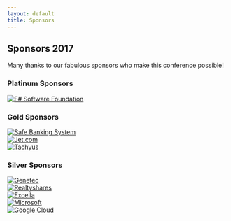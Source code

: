 ```yaml
---
layout: default
title: Sponsors
---
```


<!--  start sponsor section  -->
<section class="sponsor">
	<div class="container">
		<div class="row">
			<div class="section-head">
				<h2 class="header-title">Sponsors 2017</h2>
				<p class="header-desc">Many thanks to our fabulous sponsors who make this conference possible!</p>
			</div>
			<div class="sponsor-wrapper">
				<div class="ccr-sponsor">
					<h3 class="sponsor-title">Platinum Sponsors</h3>
					<div class="supporters">
						<div class="row">
							<div class="col-sm-4 col-md-4 platinum-item">
								<div class="platinum-item-inner">									
								</div>
							</div>
							<div class="col-sm-4 col-md-4 platinum-item">
								<div class="platinum-item-inner">			
								</div>
							</div>
							<div class="col-sm-4 col-md-4 platinum-item">
								<div class="platinum-item-inner">
									<a href="http://www.fsharp.org/" target="_blank">
										<img src="{{ site.baseurl }}public/assets/sponsors/2017/fsharp.png" alt="F# Software Foundation">
									</a>	
								</div>
							</div>	
							<div class="col-sm-4 col-md-4 platinum-item">
								<div class="platinum-item-inner">									
								</div>
							</div>
						</div>
					</div>
				</div><!-- /.platinum-sponsor -->
				<div class="ccr-sponsor">
					<h3 class="sponsor-title">Gold Sponsors</h3>
					<div class="supporters">
						<div class="row">
							<div class="col-sm-4 col-md-4 gold-item">
								<div class="gold-item-inner">									
								</div>
							</div>
							<div class="col-sm-4 col-md-4 gold-item">
								<div class="gold-smaller-inner">
									<a href="http://www.safe-banking.com/" target="_blank">
										<img class="smaller-image" src="{{ site.baseurl }}public/assets/sponsors/2017/sbs.jpeg" alt="Safe Banking System">
									</a>	
								</div>
							</div>														
							<div class="col-sm-4 col-md-4 gold-item">
								<div class="gold-item-inner">
									<a href="https://jet.com/" target="_blank">
										<img src="{{ site.baseurl }}public/assets/sponsors/2017/jet.png" alt="Jet.com">
									</a>									
								</div>
							</div>
							<div class="col-sm-4 col-md-4 gold-item">
								<div class="gold-item-inner">
									<a href="http://www.tachyus.com/" target="_blank">
										<img src="{{ site.baseurl }}public/assets/sponsors/2017/tachyus.svg" alt="Tachyus">
									</a>	
								</div>
							</div>							
						</div>
					</div>
				</div><!-- /.gold-sponsor -->
				<div class="ccr-sponsor">
					<h3 class="sponsor-title">Silver Sponsors</h3>
					<div>
						<div class="row">
							<div class="col-sm-4 col-md-4 silver-item">
								<div class="silver-item-inner">									
								</div>
							</div>
							<div class="col-sm-3 col-md-3">
								<div class="silver-item-inner">
									<a href="https://www.genetec.com/" target="_blank">
										<img src="{{ site.baseurl }}public/assets/sponsors/2017/genetec.png" alt="Genetec">
									</a>										
								</div>
							</div>
							<div class="col-sm-3 col-md-3">
								<div class="silver-item-inner">
									<a href="https://www.realtyshares.com/" target="_blank">
										<img src="{{ site.baseurl }}public/assets/sponsors/2017/realtyshares.png" alt="Realtyshares">
									</a>
								</div>
							</div>
							<div class="col-sm-3 col-md-3 silver-item">
								<div class="silver-item-inner">
									<a href="https://www.excella.com/" target="_blank">
										<img src="{{ site.baseurl }}public/assets/sponsors/2017/excella.png" alt="Excella">
									</a>										
								</div>
							</div>
						</div>
						<div class="row silver-row">
							<div class="col-sm-4 col-md-4 silver-item">
								<div class="silver-item-inner">									
								</div>
							</div>
							<div class="col-sm-3 col-md-3">
								<div class="silver-item-inner">
									<a href="https://www.microsoft.com/" target="_blank">
										<img src="{{ site.baseurl }}public/assets/sponsors/2017/microsoft.png" alt="Microsoft">
									</a>										
								</div>
							</div>
							<div class="col-sm-3 col-md-3">
								<div class="silver-item-inner silver-item-large">
									<a href="https://cloud.google.com/" target="_blank">
										<img src="{{ site.baseurl }}public/assets/sponsors/2017/google_cloud_platform.png" alt="Google Cloud">
									</a>									
								</div>
							</div>
							<div class="col-sm-3 col-md-3 silver-item">
								<div class="silver-item-inner">								
								</div>
							</div>
						</div>
					</div>
				</div><!-- /.silver-sponsor -->
			</div><!-- /.sponsor-wrapper -->
		</div><!-- /.row -->
	</div><!-- /.container -->
</section>
<!--  end sponsor section  -->